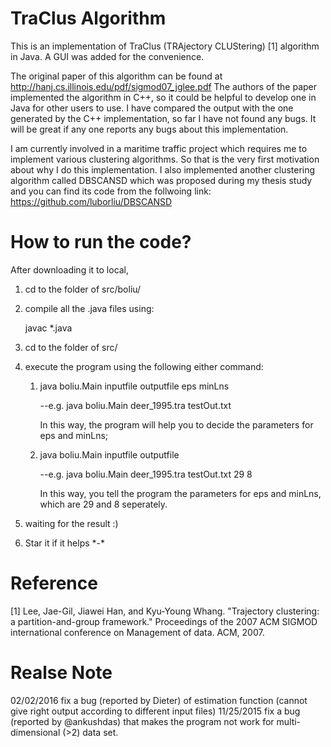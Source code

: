 # TraClus Algorithm

This is an implementation of TraClus (TRAjectory CLUStering) [1] algorithm in Java. A GUI was added for the convenience.

The original paper of this algorithm can be found at http://hanj.cs.illinois.edu/pdf/sigmod07_jglee.pdf 
The authors of the paper implemented the algorithm in C++, so it could be helpful to develop one in Java for 
other users to use. I have compared the output with the one generated by the C++ implementation, so far I have not found
any bugs. It will be great if any one reports any bugs about this implementation.

I am currently involved in a maritime traffic project which requires me to implement various clustering algorithms. So that
is the very first motivation about why I do this implementation. I also implemented another clustering algorithm called DBSCANSD
which was proposed during my thesis study and you can find its code from the follwoing link: 
https://github.com/luborliu/DBSCANSD




# How to run the code?

After downloading it to local, 

1. cd to the folder of src/boliu/

2. compile all the .java files using:

    javac *.java

3. cd to the folder of src/

4. execute the program using the following either command:

    1) java boliu.Main inputfile outputfile eps minLns 
    
        --e.g. java boliu.Main deer_1995.tra testOut.txt
        
        In this way, the program will help you to decide the parameters for eps and minLns;

    2) java boliu.Main inputfile outputfile 
    
        --e.g. java boliu.Main deer_1995.tra testOut.txt 29 8
        
        In this way, you tell the program the parameters for eps and minLns, which are 29 and 8 seperately.

5. waiting for the result :) 
6. Star it if it helps  \*-\*


# Reference


[1] Lee, Jae-Gil, Jiawei Han, and Kyu-Young Whang. "Trajectory clustering: a partition-and-group framework."
Proceedings of the 2007 ACM SIGMOD international conference on Management of data. ACM, 2007.


# Realse Note

02/02/2016   fix a bug (reported by Dieter) of estimation function (cannot give right output according to different input files) 
11/25/2015   fix a bug (reported by @ankushdas) that makes the program not work for multi-dimensional (>2) data set.






